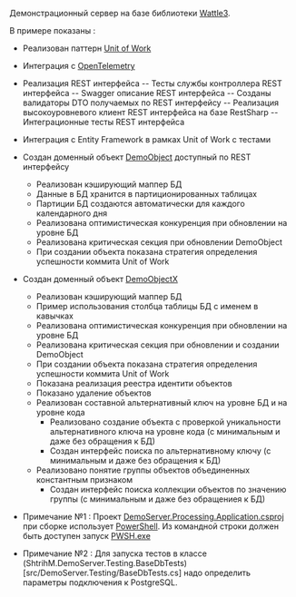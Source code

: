 Демонстрационный сервер на базе библиотеки [Wattle3](https://github.com/KlestovAlexej/Wattle3.Examples).

В примере показаны :

- Реализован паттерн [Unit of Work](https://martinfowler.com/eaaCatalog/unitOfWork.html)
- Интеграция с [OpenTelemetry](https://opentelemetry.io/)
- Реализация REST интерфейса
-- Тесты службы контроллера REST интерфейса
-- Swagger описание REST интерфейса
-- Созданы валидаторы DTO получаемых по REST интерфейсу
-- Реализация высокоуровневого клиент REST интерфейса на базе RestSharp
-- Интеграционные тесты REST интерфейса
- Интеграция с Entity Framework в рамках Unit of Work c тестами

- Создан доменный объект [DemoObject](src/DemoServer.Processing.Model/DomainObjects/DemoObject/DomainObjectDemoObject.cs) доступный по REST интерфейсу
	- Реализован кэширующий маппер БД
	- Данные в БД хранится в партиционированных таблицах
	- Партиции БД создаются автоматически для каждого календарного дня
	- Реализована оптимистическая конкуренция при обновлении на уровне БД
	- Реализована критическая секция при обновлении DemoObject
	- При создании объекта показана стратегия определения успешности коммита Unit of Work 

- Создан доменный объект [DemoObjectX](src/DemoServer.Processing.Model/DomainObjects/DemoObject/DomainObjectDemoObjectX.cs)
	- Реализован кэширующий маппер БД
	- Пример использования столбца таблицы БД с именем в кавычках
	- Реализована оптимистическая конкуренция при обновлении на уровне БД
	- Реализована критическая секция при обновлении и создании DemoObject
	- При создании объекта показана стратегия определения успешности коммита Unit of Work 
	- Показана реализация реестра идентити объектов
	- Показано удаление объектов
	- Реализован составной альтернативный ключ на уровне БД и на уровне кода
		- Реализовано создание объекта с проверкой уникальности альтернативного ключа на уровне кода (с минимальным и даже без обращения к БД)
		- Создан интерфейс поиска по альтернативному ключу (с минимальным и даже без обращения к БД)
	- Реализовано понятие группы объектов объединенных константным признаком
		- Создан интерфейс поиска коллекции объектов по значению группы (с минимальным и даже без обращениея к БД)

- Примечание №1 :
Проект [DemoServer.Processing.Application.csproj](src/DemoServer.Processing.Application/DemoServer.Processing.Application.csproj) при сборке использует [PowerShell](https://learn.microsoft.com/en-us/powershell/scripting/install/installing-powershell?view=powershell-7.3).
Из командной строки должен быть доступен запуск [PWSH.exe](https://learn.microsoft.com/ru-ru/powershell/module/microsoft.powershell.core/about/about_pwsh?view=powershell-7.3)

- Примечание №2 :
Для запуска тестов в классе (ShtrihM.DemoServer.Testing.BaseDbTests)[src/DemoServer.Testing/BaseDbTests.cs] надо определить параметры подключения к PostgreSQL.
